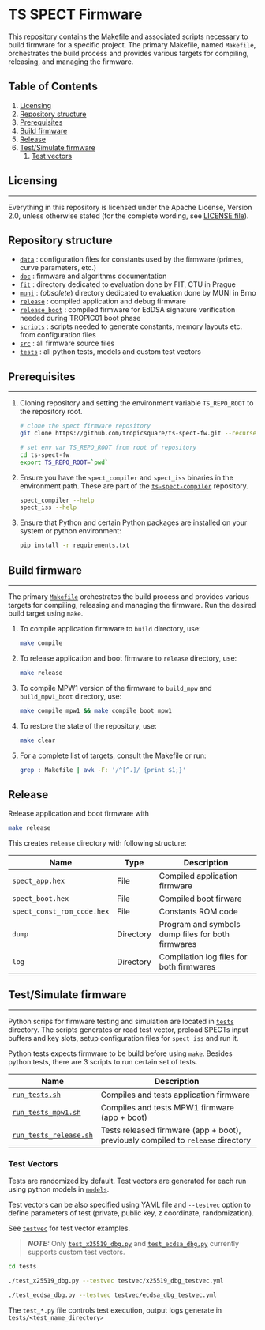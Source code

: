 # TS SPECT Firmware

This repository contains the Makefile and associated scripts necessary to build firmware for a specific project. The primary Makefile, named `Makefile`, orchestrates the build process and provides various targets for compiling, releasing, and managing the firmware.

## Table of Contents

1. [Licensing](#license)
2. [Repository structure](#repostruct)
3. [Prerequisites](#prereq)
4. [Build firmware](#fwbuild)
5. [Release](#release)
6. [Test/Simulate firmware](#fwtestsim)
   1. [Test vectors](#testvec)


## Licensing <a name="license"></a>
---
Everything in this repository is licensed under the Apache License, Version 2.0, unless otherwise stated (for the complete wording, see [LICENSE file](LICENSE)).

## Repository structure <a name="repostruct"></a>

- [`data`](data/) : configuration files for constants used by the firmware (primes, curve parameters, etc.)
- [`doc`](doc/) : firmware and algorithms documentation
- [`fit`](fit/) : directory dedicated to evaluation done by FIT, CTU in Prague
- [`muni`](muni/) : (_obsolete_) directory dedicated to evaluation done by MUNI in Brno
- [`release`](release/) : compiled application and debug firmware
- [`release_boot`](release_boot/) : compiled firmware for EdDSA signature verification needed during TROPIC01 boot phase
- [`scripts`](scripts/) : scripts needed to generate constants, memory layouts etc. from configuration files
- [`src`](src/) : all firmware source files
- [`tests`](tests/) : all python tests, models and custom test vectors

## Prerequisites <a name="prereq"></a>
---
1. Cloning repository and setting the environment variable `TS_REPO_ROOT` to the repository root.

   ```bash
   # clone the spect firmware repository 
   git clone https://github.com/tropicsquare/ts-spect-fw.git --recurse-submodules

   # set env var TS_REPO_ROOT from root of repository
   cd ts-spect-fw
   export TS_REPO_ROOT=`pwd`
   ```

2. Ensure you have the `spect_compiler` and `spect_iss` binaries in the environment path. These are part
of the [`ts-spect-compiler`](https://github.com/tropicsquare/ts-spect-compiler)
repository.

   ```bash
   spect_compiler --help
   spect_iss --help
   ```

3. Ensure that Python and certain Python packages are installed on your system or python environment:
   ```bash
   pip install -r requirements.txt
   ```

## Build firmware <a name="fwbuild"></a>
---
The primary [`Makefile`](Makefile) orchestrates the build process and provides
various targets for compiling, releasing and managing the firmware. Run the desired build target using `make`.


1. To compile application firmware to `build` directory, use:

   ```bash
   make compile
   ```

2. To release application and boot firmware to `release` directory, use:

   ```bash
   make release
   ```

3. To compile MPW1 version of the firmware to `build_mpw` and `build_mpw1_boot` directory, use:

   ```bash
   make compile_mpw1 && make compile_boot_mpw1
   ```

2. To restore the state of the repository, use:

   ```bash
   make clear
   ```

5. For a complete list of targets, consult the Makefile or run:
   ```bash
   grep : Makefile | awk -F: '/^[^.]/ {print $1;}'
   ```

## Release <a name="release"></a>

Release application and boot firmware with

```bash
make release
```

This creates `release` directory with following structure:

| Name | Type | Description |
| - | - | - |
| `spect_app.hex` | File | Compiled application firmware |
| `spect_boot.hex` | File | Compiled boot firware |
| `spect_const_rom_code.hex` | File | Constants ROM code |
| `dump` | Directory |  Program and symbols dump files for both firmwares |
| `log` | Directory | Compilation log files for both firmwares |

## Test/Simulate firmware <a name="fwtestsim"></a>
---
Python scrips for firmware testing and simulation are located in [`tests`](tests) directory. The scripts generates or read test vector, preload SPECTs input buffers and key slots, setup configuration files for `spect_iss` and run it.

Python tests expects firmware to be build before using `make`. Besides python tests, there are 3 scripts to run certain set of tests.

| Name | Description |
| - | - |
| [`run_tests.sh`](tests/run_tests.sh) | Compiles and tests application firmware |
| [`run_tests_mpw1.sh`](tests/run_tests_mpw1.sh) | Compiles and tests MPW1 firmware (app + boot) |
| [`run_tests_release.sh`](tests/run_tests_release.sh) | Tests released firmware (app + boot), previously compiled to `release` directory |

### Test Vectors <a name="testvec"></a>

Tests are randomized by default. Test vectors are generated for each run using python models in [`models`](tests/models).

Test vectors can be also specified using YAML file and `--testvec` option to define parameters of test (private, public key, z coordinate, randomization). 

See [`testvec`](tests/testvec) for test vector examples.

> **_NOTE:_** Only [`test_x25519_dbg.py`](tests/test_x25519_dbg.py) and [`test_ecdsa_dbg.py`](tests/test_ecdsa_dbg.py) currently supports custom test vectors.


   ```bash
   cd tests
   ```
   
   ```bash
   ./test_x25519_dbg.py --testvec testvec/x25519_dbg_testvec.yml
   ```

   ```bash
   ./test_ecdsa_dbg.py --testvec testvec/ecdsa_dbg_testvec.yml
   ```

   The `test_*.py` file controls test execution, output logs generate in `tests/<test_name_directory>`
